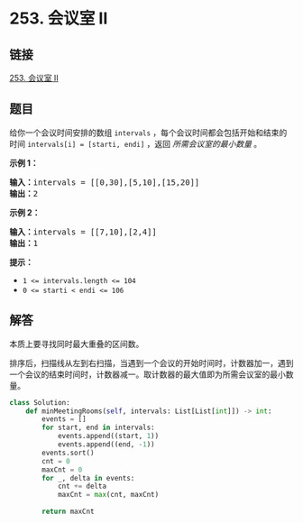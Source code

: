 # 253. 会议室 II

## 链接

[253. 会议室 II](https://leetcode.cn/problems/meeting-rooms-ii/)

## 题目

给你一个会议时间安排的数组 `intervals` ，每个会议时间都会包括开始和结束的时间 `intervals[i] = [starti, endi]` ，返回 _所需会议室的最小数量_ 。

**示例 1：**

<pre><strong>输入：</strong>intervals = [[0,30],[5,10],[15,20]]
<strong>输出：</strong>2
</pre>

**示例 2：**

<pre><strong>输入：</strong>intervals = [[7,10],[2,4]]
<strong>输出：</strong>1
</pre>

**提示：**

* `1 <= intervals.length <= 104`
* `0 <= starti < endi <= 106`

## 解答

本质上要寻找同时最大重叠的区间数。

排序后，扫描线从左到右扫描，当遇到一个会议的开始时间时，计数器加一，遇到一个会议的结束时间时，计数器减一。取计数器的最大值即为所需会议室的最小数量。

```python
class Solution:
    def minMeetingRooms(self, intervals: List[List[int]]) -> int:
        events = []
        for start, end in intervals:
            events.append((start, 1))
            events.append((end, -1))
        events.sort()
        cnt = 0
        maxCnt = 0
        for _, delta in events:
            cnt += delta
            maxCnt = max(cnt, maxCnt)
        
        return maxCnt
```
